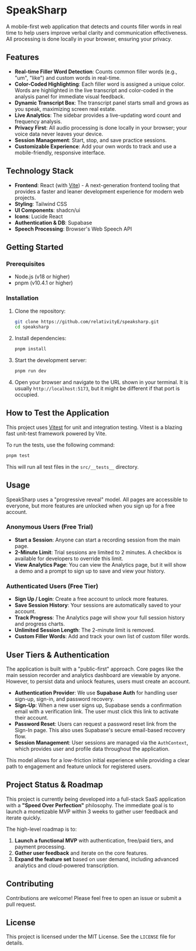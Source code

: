 # SpeakSharp

A mobile-first web application that detects and counts filler words in real time to help users improve verbal clarity and communication effectiveness. All processing is done locally in your browser, ensuring your privacy.

## Features

- **Real-time Filler Word Detection**: Counts common filler words (e.g., "um", "like") and custom words in real-time.
- **Color-Coded Highlighting**: Each filler word is assigned a unique color. Words are highlighted in the live transcript and color-coded in the analysis panel for immediate visual feedback.
- **Dynamic Transcript Box**: The transcript panel starts small and grows as you speak, maximizing screen real estate.
- **Live Analytics**: The sidebar provides a live-updating word count and frequency analysis.
- **Privacy First**: All audio processing is done locally in your browser; your voice data never leaves your device.
- **Session Management**: Start, stop, and save practice sessions.
- **Customizable Experience**: Add your own words to track and use a mobile-friendly, responsive interface.

## Technology Stack

- **Frontend**: React (with [Vite](https://vitejs.dev/)) - A next-generation frontend tooling that provides a faster and leaner development experience for modern web projects.
- **Styling**: Tailwind CSS
- **UI Components**: shadcn/ui
- **Icons**: Lucide React
- **Authentication & DB**: Supabase
- **Speech Processing**: Browser's Web Speech API

## Getting Started

### Prerequisites

- Node.js (v18 or higher)
- pnpm (v10.4.1 or higher)

### Installation

1.  Clone the repository:
    ```bash
    git clone https://github.com/relativityE/speaksharp.git
    cd speaksharp
    ```

2.  Install dependencies:
    ```bash
    pnpm install
    ```

3.  Start the development server:
    ```bash
    pnpm run dev
    ```

4.  Open your browser and navigate to the URL shown in your terminal. It is usually `http://localhost:5173`, but it might be different if that port is occupied.

## How to Test the Application

This project uses [Vitest](https://vitest.dev/) for unit and integration testing. Vitest is a blazing fast unit-test framework powered by Vite.

To run the tests, use the following command:

```bash
pnpm test
```

This will run all test files in the `src/__tests__` directory.

## Usage

SpeakSharp uses a "progressive reveal" model. All pages are accessible to everyone, but more features are unlocked when you sign up for a free account.

### Anonymous Users (Free Trial)
-   **Start a Session**: Anyone can start a recording session from the main page.
-   **2-Minute Limit**: Trial sessions are limited to 2 minutes. A checkbox is available for developers to override this limit.
-   **View Analytics Page**: You can view the Analytics page, but it will show a demo and a prompt to sign up to save and view your history.

### Authenticated Users (Free Tier)
-   **Sign Up / Login**: Create a free account to unlock more features.
-   **Save Session History**: Your sessions are automatically saved to your account.
-   **Track Progress**: The Analytics page will show your full session history and progress charts.
-   **Unlimited Session Length**: The 2-minute limit is removed.
-   **Custom Filler Words**: Add and track your own list of custom filler words.

## User Tiers & Authentication

The application is built with a "public-first" approach. Core pages like the main session recorder and analytics dashboard are viewable by anyone. However, to persist data and unlock features, users must create an account.

-   **Authentication Provider**: We use **Supabase Auth** for handling user sign-up, sign-in, and password recovery.
-   **Sign-Up**: When a new user signs up, Supabase sends a confirmation email with a verification link. The user must click this link to activate their account.
-   **Password Reset**: Users can request a password reset link from the Sign-In page. This also uses Supabase's secure email-based recovery flow.
-   **Session Management**: User sessions are managed via the `AuthContext`, which provides user and profile data throughout the application.

This model allows for a low-friction initial experience while providing a clear path to engagement and feature unlock for registered users.

## Project Status & Roadmap

This project is currently being developed into a full-stack SaaS application with a **"Speed Over Perfection"** philosophy. The immediate goal is to launch a monetizable MVP within 3 weeks to gather user feedback and iterate quickly.

The high-level roadmap is to:
1.  **Launch a functional MVP** with authentication, free/paid tiers, and payment processing.
2.  **Gather user feedback** and iterate on the core features.
3.  **Expand the feature set** based on user demand, including advanced analytics and cloud-powered transcription.


## Contributing

Contributions are welcome! Please feel free to open an issue or submit a pull request.

## License

This project is licensed under the MIT License. See the `LICENSE` file for details.
